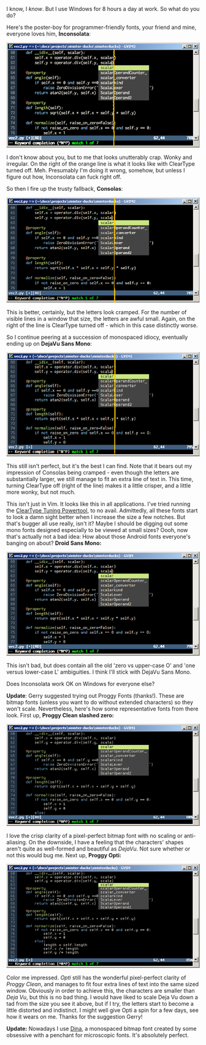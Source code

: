 <!--
.. title: My Fonts Look Crap. I blame Windows and ATI.
.. slug: my-fonts-look-crap-i-blame-windows-and-ati
.. date: 2010-01-20 20:21:09-06:00
.. tags: Software,MSWin-dev
.. category: Software
.. link: 
.. description: 
.. type: text
-->


I know, I *know*. But I use Windows for 8 hours a day at work. So what
do you do?

Here's the poster-boy for programmer-friendly fonts, your friend and
mine, everyone loves him, **Inconsolata**:

[![inconsolata-11](/files/2010/01/inconsolata-11.png "inconsolata-11")](/files/2010/01/inconsolata-11.png)

I don't know about you, but to me that looks unutterably crap. Wonky and
irregular. On the right of the orange line is what it looks like with
ClearType turned off. Meh. Presumably I'm doing it wrong, somehow, but
unless I figure out how, Inconsolata can fuck right off.

So then I fire up the trusty fallback, **Consolas**:

[![consolas-10](/files/2010/01/consolas-10.png "consolas-10")](/files/2010/01/consolas-10.png)

This is better, certainly, but the letters look cramped. For the number
of visible lines in a window that size, the letters are awful small.
Again, on the right of the line is ClearType turned off - which in this
case distinctly worse.

So I continue peering at a succession of monospaced idiocy, eventually
ending up on **DejaVu Sans Mono**:

[![deja-vu-sans-mono-9](/files/2010/01/deja-vu-sans-mono-9.png "deja-vu-sans-mono-9")](/files/2010/01/deja-vu-sans-mono-9.png)

This still isn't perfect, but it's the best I can find. Note that it
bears out my impression of Consolas being cramped - even though the
letters are substantially larger, we still manage to fit an extra line
of text in. This time, turning ClearType off (right of the line) makes
it a little crisper, and a little more wonky, but not much.

This isn't just in Vim. It looks like this in all applications. I've
tried running the [ClearType Tuning
Powertool](http://www.microsoft.com/typography/ClearTypePowerToy.mspx),
to no avail. Admittedly, all these fonts start to look a damn sight
better when I increase the size a few notches. But that's bugger all use
really, isn't it? Maybe I should be digging out some mono fonts designed
especially to be viewed at small sizes? Oooh, now that's actually not a
bad idea: How about those Android fonts everyone's banging on about?
**Droid Sans Mono:**

[![droid-sans-mono-10](/files/2010/01/droid-sans-mono-101.png "droid-sans-mono-10")](/files/2010/01/droid-sans-mono-101.png)

This isn't bad, but does contain all the old 'zero vs upper-case O' and
'one versus lower-case L' ambiguities. I think I'll stick with DejaVu
Sans Mono.

Does Inconsolata work OK on Windows for everyone else?

**Update**: Gerry suggested trying out Proggy Fonts (thanks!). These are
bitmap fonts (unless you want to do without extended characters) so they
won't scale. Nevertheless, here's how some representative fonts from
there look. First up, **Proggy Clean slashed zero:**

[![proggy-clean-sz font](/files/2010/01/proggy-clean-sz.png "proggy-clean-sz")](/files/2010/01/proggy-clean-sz.png)

I love the crisp clarity of a pixel-perfect bitmap font with no scaling
or anti-aliasing. On the downside, I have a feeling that the characters'
shapes aren't quite as well-formed and beautiful as *DejaVu*. Not sure
whether or not this would bug me. Next up, **Proggy Opti:**

[![proggy-opti font](/files/2010/01/proggy-opti.png "proggy-opti")](/files/2010/01/proggy-opti.png)

Color me impressed. *Opti* still has the wonderful pixel-perfect clarity
of *Proggy Clean*, and manages to fit four extra lines of text into the
same sized window. Obviously in order to achieve this, the characters
are smaller than *Deja Vu*, but this is no bad thing. I would have liked
to scale Deja Vu down a tad from the size you see it above, but if I
try, the letters start to become a little distorted and indistinct. I
might well give Opti a spin for a few days, see how it wears on me.
Thanks for the suggestion Gerry!

**Update:** Nowadays I use [Dina](https://github.com/ProgrammingFonts/ProgrammingFonts/tree/master/Dina),
a monospaced bitmap font created by some obsessive with a penchant for
microscopic fonts. It's absolutely perfect.
